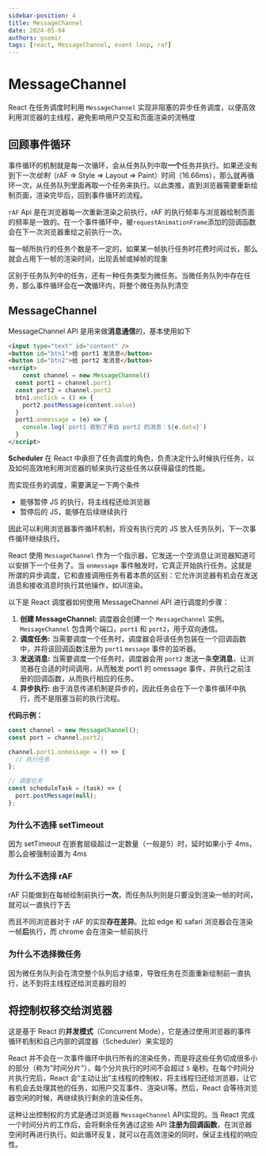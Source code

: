 ```yaml
---
sidebar-position: 4
title: MessageChannel
date: 2024-05-04
authors: gsemir
tags: [react, MessageChannel, event loop, raf]
---
```


# MessageChannel

React 在任务调度时利用 `MessageChannel` 实现非阻塞的异步任务调度，以便高效利用浏览器的主线程，避免影响用户交互和页面渲染的流畅度

## 回顾事件循环

事件循环的机制就是每一次循环，会从任务队列中取**一个**任务并执行。如果还没有到下一次*绘制*（rAF => Style => Layout => Paint）时间（16.66ms），那么就再循环一次，从任务队列里面再取一个任务来执行。以此类推，直到浏览器需要重新绘制页面，渲染完毕后，回到事件循环的流程。

`rAF` Api 是在浏览器每一次重新渲染之前执行，rAF 的执行频率与浏览器绘制页面的频率是一致的。在一个事件循环中，被`requestAnimationFrame`添加的回调函数会在下一次浏览器重绘之前执行一次。

每一帧所执行的任务个数是不一定的，如果某一帧执行任务时花费时间过长，那么就会占用下一帧的渲染时间，出现丢帧或掉帧的现象

区别于任务队列中的任务，还有一种任务类型为微任务。当微任务队列中存在任务，那么事件循环会在**一次**循环内，将整个微任务队列清空

## MessageChannel

MessageChannel API 是用来做**消息通信**的，基本使用如下

```html
<input type="text" id="content" />
<button id="btn1">给 port1 发消息</button>
<button id="btn2">给 port2 发消息</button>
<script>
	const channel = new MessageChannel()
  const port1 = channel.port1
  const port2 = channel.port2
  btn1.onclick = () => {
    port2.postMessage(content.value)
  }
  port1.onmessage = (e) => {
    console.log(`port1 收到了来自 port2 的消息：${e.data}`)
  }
</script>
```

**Scheduler** 在 React 中承担了任务调度的角色，负责决定什么时候执行任务，以及如何高效地利用浏览器的帧来执行这些任务以获得最佳的性能。

而实现任务的调度，需要满足一下两个条件

- 能够暂停 JS 的执行，将主线程还给浏览器
- 暂停后的 JS，能够在后续继续执行

因此可以利用浏览器事件循环机制，将没有执行完的 JS 放入任务队列，下一次事件循环继续执行。

React 使用 `MessageChannel` 作为一个指示器，它发送一个空消息让浏览器知道可以安排下一个任务了。当 `onmessage` 事件触发时，它真正开始执行任务。这就是所谓的异步调度，它和直接调用任务有着本质的区别：它允许浏览器有机会在发送消息和接收消息时执行其他操作，如UI渲染。

以下是 React 调度器如何使用 MessageChannel API 进行调度的步骤：

1. **创建 MessageChannel:** 调度器会创建一个 `MessageChannel` 实例。`MessageChannel` 包含两个端口，`port1` 和 `port2`，用于双向通信。
2. **调度任务:** 当需要调度一个任务时，调度器会将该任务包装在一个回调函数中，并将该回调函数注册为 `port1` `message` 事件的监听器。
3. **发送消息:** 当需要调度一个任务时，调度器会用 `port2` 发送一条**空消息**，让浏览器在合适的时间调用，从而触发 port1 的 omessage 事件，并执行之前注册的回调函数，从而执行相应的任务。
4. **异步执行:** 由于消息传递机制是异步的，因此任务会在下一个事件循环中执行，而不是阻塞当前的执行流程。

**代码示例：**

```js
const channel = new MessageChannel();
const port = channel.port2;

channel.port1.onmessage = () => {
  // 执行任务
};

// 调度任务
const scheduleTask = (task) => {
  port.postMessage(null);
};
```

### 为什么不选择 setTimeout

因为 setTimeout 在嵌套层级超过一定数量（一般是5）时，延时如果小于 4ms，那么会被强制设置为 4ms

### 为什么不选择 rAF

rAF 只能做到在每帧绘制前执行**一次**，而任务队列则是只要没到渲染一帧的时间，就可以一直执行下去

而且不同浏览器对于 rAF 的实现**存在差异**。比如 edge 和 safari 浏览器会在渲染一帧**后**执行，而 chrome 会在渲染一帧前执行

### 为什么不选择微任务

因为微任务队列会在清空整个队列后才结束，导致任务在页面重新绘制前一直执行，达不到将主线程还给浏览器的目的

## 将控制权移交给浏览器

这是基于 React 的**并发模式**（Concurrent Mode），它是通过使用浏览器的事件循环机制和自己内部的调度器（Scheduler）来实现的

React 并不会在一次事件循环中执行所有的渲染任务，而是将这些任务切成很多小的部分（称为"时间分片"），每个分片执行的时间不会超过 `5` 毫秒。在每个时间分片执行完后，React 会“主动让出”主线程的控制权，将主线程归还给浏览器，让它有机会去处理其他的任务，如用户交互事件、渲染UI等。然后，React 会等待浏览器空闲的时候，再继续执行剩余的渲染任务。

这种让出控制权的方式是通过浏览器 `MessageChannel` API实现的。当 React 完成一个时间分片的工作后，会将剩余任务通过这些 API **注册为回调函数**，在浏览器空闲时再进行执行。如此循环反复，就可以在高效渲染的同时，保证主线程的响应性。